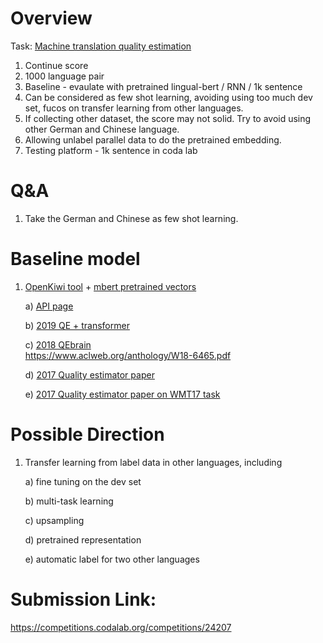 # Overview
Task: [Machine translation quality estimation](./references/Capstone_Proposal_QE.PDF)

1. Continue score
2. 1000 language pair
3. Baseline - evaulate with pretrained lingual-bert / RNN / 1k sentence
4. Can be considered as few shot learning, avoiding using too much dev set, fucos on transfer learning from other languages.
5. If collecting other dataset, the score may not solid. Try to avoid using other German and Chinese language.
6. Allowing unlabel parallel data to do the pretrained embedding. 
7. Testing platform - 1k sentence in coda lab

# Q&A
1. Take the German and Chinese as few shot learning.

# Baseline model
1) [OpenKiwi tool](https://github.com/Unbabel/OpenKiwi/blob/master/kiwi/models/predictor_estimator.py) + 
   [mbert pretrained vectors](https://github.com/google-research/bert/blob/master/multilingual.md)

    a) [API page](https://unbabel.github.io/OpenKiwi/)

    b) [2019 QE + transformer](http://www.statmt.org/wmt19/pdf/54/WMT06.pdf)

    c) [2018 QEbrain](https://github.com/lovecambi/qebrain) <br>
        https://www.aclweb.org/anthology/W18-6465.pdf
    
    d) [2017 Quality estimator paper](https://dl.acm.org/doi/10.1145/3109480)

    e) [2017 Quality estimator paper on WMT17 task](http://www.statmt.org/wmt17/pdf/WMT63.pdf)


# Possible Direction
1) Transfer learning from label data in other languages, including

    a) fine tuning on the dev set

    b) multi-task learning

    c) upsampling

    d) pretrained representation

    e) automatic label for two other languages

# Submission Link:
https://competitions.codalab.org/competitions/24207
